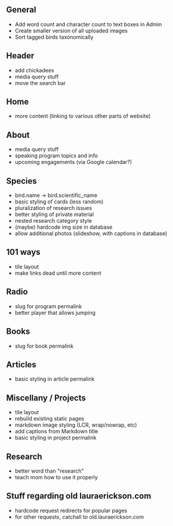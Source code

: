 ## General
- Add word count and character count to text boxes in Admin
- Create smaller version of all uploaded images
- Sort tagged birds taxonomically

## Header
- add chickadees
- media query stuff
- move the search bar

## Home
- more content (linking to various other parts of website)

## About
- media query stuff
- speaking program topics and info
- upcoming engagements (via Google calendar?)

## Species
- bird.name -> bird.scientific_name
- basic styling of cards (less random)
- pluralization of research issues
- better styling of private material
- nested research category style
- (maybe) hardcode img size in database
- allow additional photos (slideshow, with captions in database)

## 101 ways
- tile layout
- make links dead until more content

## Radio
- slug for program permalink
- better player that allows jumping

## Books
- slug for book permalink

## Articles
- basic styling in article permalink

## Miscellany / Projects
- tile layout
- rebuild existing static pages
- markdown image styling (LCR, wrap/nowrap, etc)
- add captions from Markdown title
- basic styling in project permalink

## Research
- better word than "research"
- teach mom how to use it properly

## Stuff regarding old lauraerickson.com
- hardcode request redirects for popular pages
- for other requests, catchall to old.lauraerickson.com
